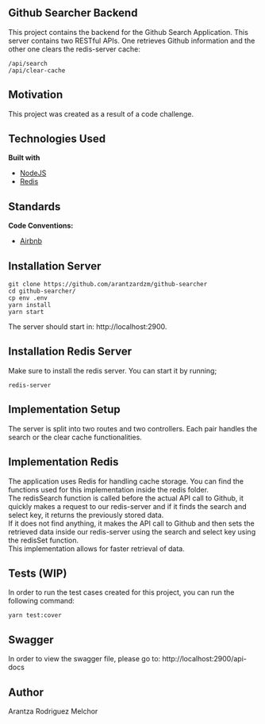 ## Github Searcher Backend
This project contains the backend for the Github Search Application. This server contains two RESTful APIs. One retrieves Github information and the other one clears the redis-server cache:
```
/api/search
/api/clear-cache
```


## Motivation
This project was created as a result of a code challenge.


## Technologies Used
<b>Built with</b>
- [NodeJS](https://nodejs.org/en/)
- [Redis](https://redis.io/)


## Standards
<b>Code Conventions:</b>
- [Airbnb](https://github.com/airbnb/javascript)


## Installation Server
```
git clone https://github.com/arantzardzm/github-searcher
cd github-searcher/
cp env .env
yarn install
yarn start
```
The server should start in: http://localhost:2900.


## Installation Redis Server
Make sure to install the redis server. You can start it by running;
```
redis-server
```


## Implementation Setup
The server is split into two routes and two controllers. Each pair handles the search or the clear cache functionalities.


## Implementation Redis
The application uses Redis for handling cache storage. You can find the functions used for this implementation inside the redis folder. \
The redisSearch function is called before the actual API call to Github, it quickly makes a request to our redis-server and if it finds the search and select key, it returns the previously stored data. \
If it does not find anything, it makes the API call to Github and then sets the retrieved data inside our redis-server using the search and select key using the redisSet function. \
This implementation allows for faster retrieval of data.


## Tests (WIP)
In order to run the test cases created for this project, you can run the following command:
```
yarn test:cover
```


## Swagger
In order to view the swagger file, please go to: http://localhost:2900/api-docs


## Author
Arantza Rodriguez Melchor
